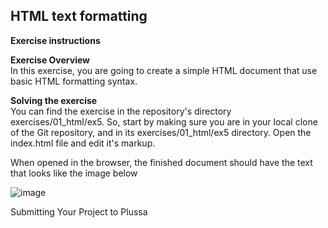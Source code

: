## HTML text formatting

**Exercise instructions**

**Exercise Overview**  
In this exercise, you are going to create a simple HTML document that use basic HTML formatting syntax.

**Solving the exercise**  
You can find the exercise in the repository's directory exercises/01_html/ex5. So, start by making sure you are in your local clone of the Git repository, and in its exercises/01_html/ex5 directory. Open the index.html file and edit it's markup.

When opened in the browser, the finished document should have the text that looks like the image below

![image](https://github.com/user-attachments/assets/1ab7a71b-01a6-453a-ba72-fc04413ef7e5)

Submitting Your Project to Plussa
